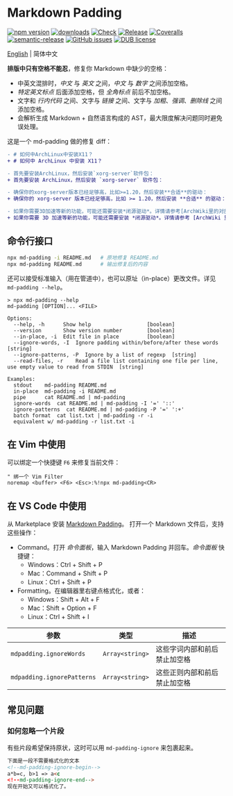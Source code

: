 # Markdown Padding
[![npm version](https://img.shields.io/npm/v/md-padding.svg)](https://www.npmjs.org/package/md-padding)
[![downloads](https://img.shields.io/npm/dm/md-padding.svg)](https://www.npmjs.org/package/md-padding)
[![Check](https://github.com/harttle/md-padding/actions/workflows/check.yml/badge.svg)](https://github.com/harttle/md-padding/actions/workflows/check.yml)
[![Release](https://github.com/harttle/md-padding/actions/workflows/release.yml/badge.svg)](https://github.com/harttle/md-padding/actions/workflows/release.yml)
[![Coveralls](https://img.shields.io/coveralls/harttle/md-padding.svg)](https://coveralls.io/github/harttle/md-padding?branch=master)
[![semantic-release](https://img.shields.io/badge/%20%20%F0%9F%93%A6%F0%9F%9A%80-semantic--release-e10079.svg)](https://github.com/harttle/md-padding)
[![GitHub issues](https://img.shields.io/github/issues-closed/harttle/md-padding.svg)](https://github.com/harttle/md-padding/issues)
[![DUB license](https://img.shields.io/dub/l/vibe-d.svg)](https://github.com/harttle/md-padding/blob/master/LICENSE)

[English](https://github.com/harttle/md-padding/blob/master/README.md) | 简体中文

**排版中只有空格不能忍**，修复你 Markdown 中缺少的空格：

* 中英文混排时，*中文* 与 *英文* 之间，*中文* 与 *数字* 之间添加空格。
* *特定英文标点* 后面添加空格，但 *全角标点* 前后不加空格。
* 文字和 *行内代码* 之间、文字与 *链接* 之间、文字与 *加粗*、*强调*、*删除线* 之间添加空格。
* 会解析生成 Markdown + 自然语言构成的 AST，最大限度解决问题同时避免误处理。

这是一个 md-padding 做的修复 diff：

```diff
- # 如何中ArchLinux中安装X11？
+ # 如何中 ArchLinux 中安装 X11？

- 首先要安装ArchLinux，然后安装`xorg-server`软件包：
+ 首先要安装 ArchLinux，然后安装 `xorg-server` 软件包：

- 确保你的xorg-server版本已经足够高，比如>=1.20，然后安装**合适**的驱动：
+ 确保你的 xorg-server 版本已经足够高，比如 >= 1.20，然后安装 **合适** 的驱动：

- 如果你需要3D加速等新的功能，可能还需要安装*闭源驱动*。详情请参考[ArchWiki里的对应章节](https://wiki.archlinux.org/index.php/Xorg)。
+ 如果你需要 3D 加速等新的功能，可能还需要安装 *闭源驱动*。详情请参考 [ArchWiki 里的对应章节](https://wiki.archlinux.org/index.php/Xorg)。
```

## 命令行接口

```bash
npx md-padding -i README.md   # 原地修复 README.md
npx md-padding README.md      # 输出修复后的内容
```

还可以接受标准输入（用在管道中），也可以原址（in-place）更改文件。详见 `md-padding --help`。

```none
> npx md-padding --help
md-padding [OPTION]... <FILE>

Options:
  --help, -h      Show help                  [boolean]
  --version       Show version number        [boolean]
  --in-place, -i  Edit file in place         [boolean]
  --ignore-words, -I  Ignore padding within/before/after these words  [string]
  --ignore-patterns, -P  Ignore by a list of regexp  [string]
  --read-files, -r    Read a file list containing one file per line, use empty value to read from STDIN  [string]

Examples:
  stdout    md-padding README.md
  in-place  md-padding -i README.md
  pipe      cat README.md | md-padding
  ignore-words  cat README.md | md-padding -I '=' '::'
  ignore-patterns  cat README.md | md-padding -P '=' ':+'
  batch format  cat list.txt | md-padding -r -i
  equivalent w/ md-padding -r list.txt -i
```

## 在 Vim 中使用

可以绑定一个快捷键 `F6` 来修复当前文件：

```vim
" 绑一个 Vim Filter
noremap <buffer> <F6> <Esc>:%!npx md-padding<CR>
```

## 在 VS Code 中使用

从 Marketplace 安装 [Markdown Padding](https://marketplace.visualstudio.com/items?itemName=harttle.md-padding-vscode)。
打开一个 Markdown 文件后，支持这些操作：

- Command。打开 *命令面板*，输入 Markdown Padding 并回车。*命令面板* 快捷键：
  - Windows：Ctrl + Shift + P
  - Mac：Command + Shift + P
  - Linux：Ctrl + Shift + P
- Formatting。在编辑器里右键点格式化，或者：
  - Windows：Shift + Alt + F
  - Mac：Shift + Option + F
  - Linux：Ctrl + Shift + I

参数 | 类型 | 描述
--- | --- | ---
`mdpadding.ignoreWords` | `Array<string>` | 这些字词内部和前后禁止加空格
`mdpadding.ignorePatterns` | `Array<string>` | 这些正则内部和前后禁止加空格

## 常见问题

### 如何忽略一个片段

有些片段希望保持原状，这时可以用 `md-padding-ignore` 来包裹起来。
 
```markdown
下面是一段不需要格式化的文本
<!--md-padding-ignore-begin-->
a*b=c, b>1 => a<c
<!--md-padding-ignore-end-->
现在开始又可以格式化了。
```
